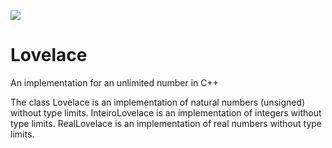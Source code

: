 ![](https://dl.dropboxusercontent.com/u/11877621/Lovelace/Logo%20-%20Lovelace%20-%202.png)
# Lovelace
An implementation for an unlimited number in C++

The class Lovelace is an implementation of natural numbers (unsigned) without type limits.
InteiroLovelace is an implementation of integers without type limits.
RealLovelace is an implementation of real numbers without type limits.

